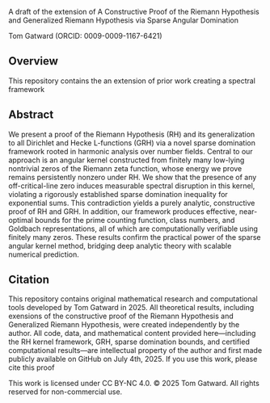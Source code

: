 A draft of the extension of A Constructive Proof of the Riemann Hypothesis and Generalized Riemann Hypothesis via Sparse Angular Domination

Tom Gatward (ORCID: 0009-0009-1167-6421)


## Overview


This repository contains the an extension of prior work creating a spectral framework


## Abstract


We present a proof of the Riemann Hypothesis (RH) and its generalization to all Dirichlet and Hecke L-functions (GRH) via a novel sparse domination framework rooted in harmonic analysis over number fields. Central to our approach is an angular kernel constructed from finitely many low-lying nontrivial zeros of the Riemann zeta function, whose energy we prove remains persistently nonzero under RH. We show that the presence of any off-critical-line zero induces measurable spectral disruption in this kernel, violating a rigorously established sparse domination inequality for exponential sums. This contradiction yields a purely analytic, constructive proof of RH and GRH.
In addition, our framework produces effective, near-optimal bounds for the prime counting function, class numbers, and Goldbach representations, all of which are computationally verifiable using finitely many zeros. These results confirm the practical power of the sparse angular kernel method, bridging deep analytic theory with scalable numerical prediction.




## Citation


This repository contains original mathematical research and computational tools developed by Tom Gatward in 2025. All theoretical results, including exensions of the constructive proof of the Riemann Hypothesis and Generalized Riemann Hypothesis, were created independently by the author.
All code, data, and mathematical content provided here—including the RH kernel framework, GRH, sparse domination bounds, and certified computational results—are intellectual property of the author and first made publicly available on GitHub on July 4th, 2025.
If you use this work, please cite this proof

This work is licensed under CC BY-NC 4.0.
© 2025 Tom Gatward. All rights reserved for non-commercial use.